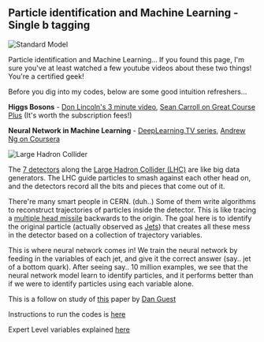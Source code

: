## Particle identification and Machine Learning - Single b tagging

![Standard Model](https://upload.wikimedia.org/wikipedia/commons/thumb/0/00/Standard_Model_of_Elementary_Particles.svg/300px-Standard_Model_of_Elementary_Particles.svg.png)

Particle identification and Machine Learning... If you found this page, I'm sure you've at least watched a few youtube videos about these two things! You're a certified geek!

Before you dig into my codes, below are some good intuition refreshers...

**Higgs Bosons** - [Don Lincoln's 3 minute video](https://youtu.be/RIg1Vh7uPyw), [Sean Carroll on Great Course Plus](https://www.thegreatcoursesplus.com/the-higgs-boson-and-beyond/the-importance-of-the-higgs-boson) (It's worth the subscription fees!)

**Neural Network in Machine Learning** - [DeepLearning.TV series](https://youtu.be/b99UVkWzYTQ), [Andrew Ng on Coursera](https://www.coursera.org/learn/machine-learning)

![Large Hadron Collider](http://stanford.edu/group/stanford_atlas/pictures/collision/LHC.jpg)

The [7 detectors](https://home.cern/about/experiments) along the [Large Hadron Collider (LHC)](https://home.cern/topics/large-hadron-collider) are like big data generators. The LHC guide particles to smash against each other head on, and the detectors record all the bits and pieces that come out of it.

There're many smart people in CERN. (duh..) Some of them write algorithms to reconstruct trajectories of particles inside the detector. This is like tracing a [multiple head missile](https://en.wikipedia.org/wiki/Multiple_independently_targetable_reentry_vehicle#/media/File:Minuteman_III_MIRV_path.svg) backwards to the origin. The goal here is to identify the original particle (actually observed as [Jets](https://en.wikipedia.org/wiki/Jet_(particle_physics))) that creates all these mess in the detector based on a collection of trajectory variables.

This is where neural network comes in! We train the neural network by feeding in the variables of each jet, and give it the correct answer (say.. jet of a bottom quark). After seeing say.. 10 million examples, we see that the neural network model learn to identify particles, and it performs better than if we were to identify particles using each variable alone.

This is a follow on study of [this](https://arxiv.org/pdf/1607.08633.pdf) paper by [Dan Guest](https://github.com/dguest/delphes-rave/wiki/Output-Format)

Instructions to run the codes is [here](https://drive.google.com/file/d/0B3qwNGluXsHSUW9fdTNDRHh0LW8/view?usp=sharing)

Expert Level variables explained [here](https://drive.google.com/file/d/0B3qwNGluXsHSUW9fdTNDRHh0LW8/view?usp=sharing)
